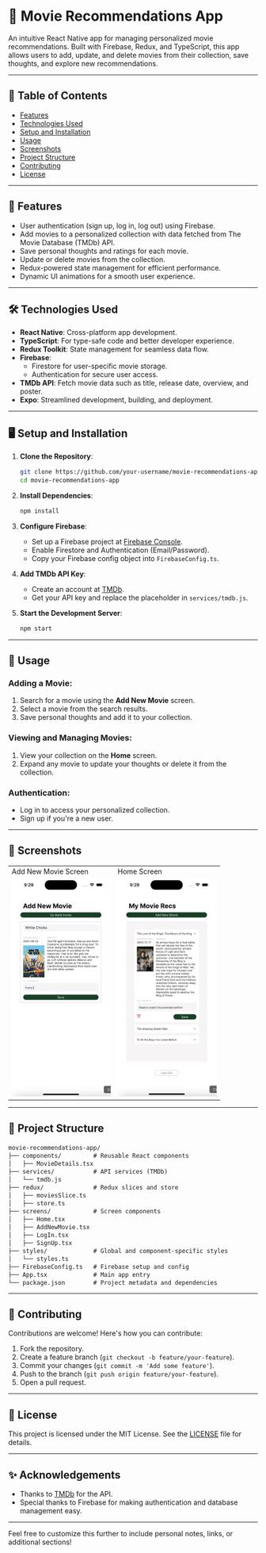 # 🎥 Movie Recommendations App

An intuitive React Native app for managing personalized movie recommendations. Built with Firebase, Redux, and TypeScript, this app allows users to add, update, and delete movies from their collection, save thoughts, and explore new recommendations.

---

## 📖 Table of Contents
- [Features](#features)
- [Technologies Used](#technologies-used)
- [Setup and Installation](#setup-and-installation)
- [Usage](#usage)
- [Screenshots](#screenshots)
- [Project Structure](#project-structure)
- [Contributing](#contributing)
- [License](#license)

---

## 🚀 Features
- User authentication (sign up, log in, log out) using Firebase.
- Add movies to a personalized collection with data fetched from The Movie Database (TMDb) API.
- Save personal thoughts and ratings for each movie.
- Update or delete movies from the collection.
- Redux-powered state management for efficient performance.
- Dynamic UI animations for a smooth user experience.

---

## 🛠 Technologies Used
- **React Native**: Cross-platform app development.
- **TypeScript**: For type-safe code and better developer experience.
- **Redux Toolkit**: State management for seamless data flow.
- **Firebase**: 
  - Firestore for user-specific movie storage.
  - Authentication for secure user access.
- **TMDb API**: Fetch movie data such as title, release date, overview, and poster.
- **Expo**: Streamlined development, building, and deployment.

---

## 🖥 Setup and Installation

1. **Clone the Repository**:
   ```bash
   git clone https://github.com/your-username/movie-recommendations-app.git
   cd movie-recommendations-app
   ```

2. **Install Dependencies**:
   ```bash
   npm install
   ```

3. **Configure Firebase**:
   - Set up a Firebase project at [Firebase Console](https://console.firebase.google.com/).
   - Enable Firestore and Authentication (Email/Password).
   - Copy your Firebase config object into `FirebaseConfig.ts`.

4. **Add TMDb API Key**:
   - Create an account at [TMDb](https://www.themoviedb.org/).
   - Get your API key and replace the placeholder in `services/tmdb.js`.

5. **Start the Development Server**:
   ```bash
   npm start
   ```

---

## 📲 Usage

### Adding a Movie:
1. Search for a movie using the **Add New Movie** screen.
2. Select a movie from the search results.
3. Save personal thoughts and add it to your collection.

### Viewing and Managing Movies:
1. View your collection on the **Home** screen.
2. Expand any movie to update your thoughts or delete it from the collection.

### Authentication:
- Log in to access your personalized collection.
- Sign up if you're a new user.

---

## 📸 Screenshots
<table>
  <tr>
    <td>Add New Movie Screen</td>
     <td>Home Screen</td>
  </tr>
  <tr>
    <td><img src="assets/AddNewMovieScreenshot" width="200" /></td>
    <td><img src="assets/HomeScreen.png" width="200" /></td>
  </tr>
 </table>
 
---

## 📁 Project Structure
```
movie-recommendations-app/
├── components/         # Reusable React components
│   ├── MovieDetails.tsx
├── services/           # API services (TMDb)
│   └── tmdb.js
├── redux/              # Redux slices and store
│   ├── moviesSlice.ts
│   ├── store.ts
├── screens/            # Screen components
│   ├── Home.tsx
│   ├── AddNewMovie.tsx
│   ├── LogIn.tsx
│   ├── SignUp.tsx
├── styles/             # Global and component-specific styles
│   └── styles.ts
├── FirebaseConfig.ts   # Firebase setup and config
├── App.tsx             # Main app entry
└── package.json        # Project metadata and dependencies
```

---

## 🤝 Contributing
Contributions are welcome! Here's how you can contribute:
1. Fork the repository.
2. Create a feature branch (`git checkout -b feature/your-feature`).
3. Commit your changes (`git commit -m 'Add some feature'`).
4. Push to the branch (`git push origin feature/your-feature`).
5. Open a pull request.

---

## 📝 License
This project is licensed under the MIT License. See the [LICENSE](LICENSE) file for details.

---

## ✨ Acknowledgements
- Thanks to [TMDb](https://www.themoviedb.org/) for the API.
- Special thanks to Firebase for making authentication and database management easy.

---

Feel free to customize this further to include personal notes, links, or additional sections!
